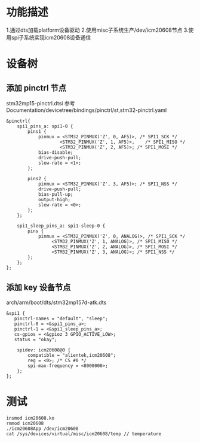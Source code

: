 
# 功能描述
1.通过dts加载platform设备驱动
2.使用misc子系统生产/dev/icm20608节点
3.使用spi子系统实现icm20608设备通信

# 设备树
## 添加 pinctrl 节点
stm32mp15-pinctrl.dtsi
参考Documentation/devicetree/bindings/pinctrl/st,stm32-pinctrl.yaml
```dts
&pinctrl{
	spi1_pins_a: spi1-0 {
		pins1 {
			pinmux = <STM32_PINMUX('Z', 0, AF5)>, /* SPI1_SCK */
                    <STM32_PINMUX('Z', 1, AF5)>,    /* SPI1_MISO */
				    <STM32_PINMUX('Z', 2, AF5)>; /* SPI1_MOSI */
			bias-disable;
			drive-push-pull;
			slew-rate = <1>;
		};

        pins2 {
            pinmux = <STM32_PINMUX('Z', 3, AF5)>; /* SPI1_NSS */
            drive-push-pull;
            bias-pull-up;
            output-high;
            slew-rate = <0>;
        };
	};

	spi1_sleep_pins_a: spi1-sleep-0 {
		pins {
			pinmux = <STM32_PINMUX('Z', 0, ANALOG)>, /* SPI1_SCK */
				 <STM32_PINMUX('Z', 1, ANALOG)>, /* SPI1_MISO */
				 <STM32_PINMUX('Z', 2, ANALOG)>, /* SPI1_MOSI */
                 <STM32_PINMUX('Z', 3, ANALOG)>; /* SPI1_NSS */
		};
	};
};
```
## 添加 key 设备节点
arch/arm/boot/dts/stm32mp157d-atk.dts
```dts
&spi1 {
   pinctrl-names = "default", "sleep";
   pinctrl-0 = <&spi1_pins_a>;
   pinctrl-1 = <&spi1_sleep_pins_a>;
   cs-gpios = <&gpioz 3 GPIO_ACTIVE_LOW>;
   status = "okay";

    spidev: icm20608@0 {
        compatible = "alientek,icm20608";
        reg = <0>; /* CS #0 */
        spi-max-frequency = <8000000>;
    };
};
```

# 测试
```shell
insmod icm20608.ko
rmmod icm20608
./icm20608App /dev/icm20608
cat /sys/devices/virtual/misc/icm20608/temp // temperature
```